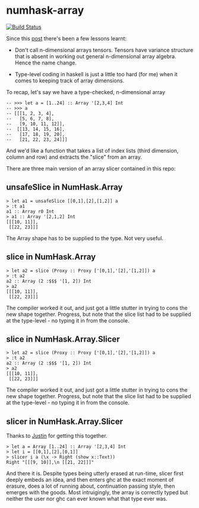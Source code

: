 numhask-array
===

[![Build Status](https://travis-ci.org/tonyday567/numhask-array.png)](https://travis-ci.org/tonyday567/numhask-array)

Since this [post](https://tonyday567.github.io/naperian/index.html) there's been a few lessons learnt:

- Don't call n-dimensional arrays tensors.  Tensors have variance structure that is absent in working out general n-dimensional array algebra. Hence the name change.

- Type-level coding in haskell is just a little too hard (for me) when it comes to keeping track of array dimensions.


To recap, let's say we have a type-checked, n-dimensional array

```
-- >>> let a = [1..24] :: Array '[2,3,4] Int
-- >>> a
-- [[[1, 2, 3, 4],
--   [5, 6, 7, 8],
--   [9, 10, 11, 12]],
--  [[13, 14, 15, 16],
--   [17, 18, 19, 20],
--   [21, 22, 23, 24]]]
```

And we'd like a function that takes a list of index lists (third dimension, column and row) and extracts the "slice" from an array.

There are three main version of an array slicer contained in this repo:

unsafeSlice in NumHask.Array
---

```
> let a1 = unsafeSlice [[0,1],[2],[1,2]] a
> :t a1
a1 :: Array r0 Int
> a1 :: Array '[2,1,2] Int
[[[10, 11]],
 [[22, 23]]]
```

The Array shape has to be supplied to the type.  Not very useful.

slice in NumHask.Array
---

```
> let a2 = slice (Proxy :: Proxy ['[0,1],'[2],'[1,2]]) a
> :t a2
a2 :: Array (2 :$$$ '[1, 2]) Int
> a2
[[[10, 11]],
 [[22, 23]]]
```

The compiler worked it out, and just got a little stutter in trying to cons the new shape together. Progress, but note that the slice list had to be supplied at the type-level - no typing it in from the console.

slice in NumHask.Array.Slicer
---

```
> let a2 = slice (Proxy :: Proxy ['[0,1],'[2],'[1,2]]) a
> :t a2
a2 :: Array (2 :$$$ '[1, 2]) Int
> a2
[[[10, 11]],
 [[22, 23]]]
```

The compiler worked it out, and just got a little stutter in trying to cons the new shape together. Progress, but note that the slice list had to be supplied at the type-level - no typing it in from the console.

slicer in NumHask.Array.Slicer
---

Thanks to [Justin](https://blog.jle.im/entry/practical-dependent-types-in-haskell-2.html) for getting this together.

```
> let a = Array [1..24] :: Array '[2,3,4] Int
> let i = [[0,1],[2],[0,1]]
> slicer i a (\x -> Right (show x::Text))
Right "[[[9, 10]],\n [[21, 22]]]"
```

And there it is.  Despite types being utterly erased at run-time, slicer first deeply embeds an idea, and then enters ghc at the exact moment of erasure, does a lot of running about, continuation passing style, then emerges with the goods. Most intruigingly, the array is correctly typed but neither the user nor ghc can ever known what that type ever was.
